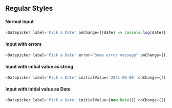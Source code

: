 ## Regular Styles

#### Normal input
```js
<Datepicker label='Pick a Date' onChange={(date) => console.log(date)} />
```

#### Input with errors
```js
<Datepicker label='Pick a Date' error="Some error message" onChange={() => null} touched />
```

#### Input with initial value as string
```js
<Datepicker label='Pick a Date' initialValue='2021-08-08' onChange={() => null} />
```

#### Input with initial value as Date
```js
<Datepicker label='Pick a Date' initialValue={new Date()} onChange={() => null} />
```
